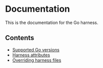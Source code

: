 # Documentation

This is the documentation for the Go harness.

## Contents

* [Supported Go versions](supported-go-versions.md)
* [Harness attributes](harness-attributes.md)
* [Overriding harness files](overriding-files.md)
